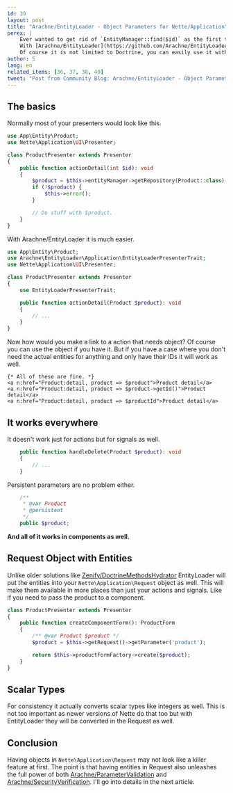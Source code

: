 ```yaml
---
id: 39
layout: post
title: "Arachne/EntityLoader - Object Parameters for Nette/Application"
perex: |
    Ever wanted to get rid of `EntityManager::find($id)` as the first thing in your every presenter action?
    With [Arachne/EntityLoader](https://github.com/Arachne/EntityLoader) you can.
    Of course it is not limited to Doctrine, you can easily use it with a different ORM library.
author: 5
lang: en
related_items: [36, 37, 38, 40]
tweet: "Post from Community Blog: Arachne/EntityLoader - Object Parameters for Nette/Application #doctrineORM"
---
```


## The basics

Normally most of your presenters would look like this.

```php
use App\Entity\Product;
use Nette\Application\UI\Presenter;

class ProductPresenter extends Presenter
{
    public function actionDetail(int $id): void
    {
        $product = $this->entityManager->getRepository(Product::class)->find($id);
        if (!$product) {
            $this->error();
        }

        // Do stuff with $product.
    }
}
```

With Arachne/EntityLoader it is much easier.

```php
use App\Entity\Product;
use Arachne\EntityLoader\Application\EntityLoaderPresenterTrait;
use Nette\Application\UI\Presenter;

class ProductPresenter extends Presenter
{
    use EntityLoaderPresenterTrait;

    public function actionDetail(Product $product): void
    {
        // ...
    }
}
```

Now how would you make a link to a action that needs object? Of course you can use the object if you have it. But if you have a case where you don't need the actual entities for anything and only have their IDs it will work as well.

```
{* All of these are fine. *}
<a n:href="Product:detail, product => $product">Product detail</a>
<a n:href="Product:detail, product => $product->getId()">Product detail</a>
<a n:href="Product:detail, product => $productId">Product detail</a>
```


## It works everywhere

It doesn't work just for actions but for signals as well.

```php
    public function handleDelete(Product $product): void
    {
        // ...
    }
```

Persistent parameters are no problem either.

```php
    /**
     * @var Product
     * @persistent
     */
    public $product;
```

**And all of it works in components as well.**


## Request Object with Entities

Unlike older solutions like [Zenify/DoctrineMethodsHydrator](https://github.com/DeprecatedPackages/DoctrineMethodsHydrator) EntityLoader will put the entities into your `Nette\Application\Request` object as well. This will make them available in more places than just your actions and signals. Like if you need to pass the product to a component.

```php
class ProductPresenter extends Presenter
{
    public function createComponentForm(): ProductForm
    {
        /** @var Product $product */
        $product = $this->getRequest()->getParameter('product');

        return $this->productFormFactory->create($product);
    }
}
```


## Scalar Types

For consistency it actually converts scalar types like integers as well. This is not too important as newer versions of Nette do that too but with EntityLoader they will be converted in the Request as well.


## Conclusion

Having objects in `Nette\Application\Request` may not look like a killer feature at first. The point is that having entities in Request also unleashes the full power of both [Arachne/ParameterValidation](https://github.com/Arachne/ParameterValidation) and [Arachne/SecurityVerification](https://github.com/Arachne/SecurityVerification). I'll go into details in the next article.
